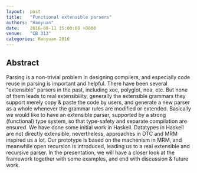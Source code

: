 ```yaml
--- 
layout:  post 
title:   "Functional extensible parsers"
authors: "Haoyuan"
date:    2016-08-11 15:00:00 +0800
venue:   "CB 313"
categories: Haoyuan 2016
--- 
```

## Abstract

Parsing is a non-trivial problem in designing compilers, and especially code
reuse in parsing is important and helpful. There have been several
"extensible"
parsers in the past, including xoc, polyglot, noa, etc. But none of them
leads
to real extensibility, generally the extensible grammars they support merely
copy & paste the code by users, and generate a new parser as a whole
whenever
the grammar rules are modified or extended. Basically we would like to have
an
extensible parser, supported by a strong (functional) type system, so that
type-safety and separate compilation are ensured. We have done some initial
work
in Haskell. Datatypes in Haskell are not directly extensible, nevertheless,
approaches in DTC and MRM inspired us a lot. Our prototype is based on the
machenism in MRM, and meanwhile open recursion is introduced, leading us to
a
real extensible and recursive parser. In the presentation, we will have a
closer
look at the framework together with some examples, and end with discussion &
future work.


